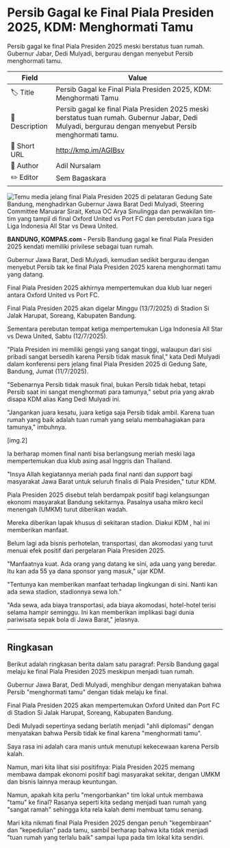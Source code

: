# Persib Gagal ke Final Piala Presiden 2025, KDM: Menghormati Tamu

Persib gagal ke final Piala Presiden 2025 meski berstatus tuan rumah. Gubernur Jabar, Dedi Mulyadi, bergurau dengan menyebut Persib menghormati tamu.

| Field         | Value                                                       |
|---------------|-------------------------------------------------------------|
| 🏷️ Title       | Persib Gagal ke Final Piala Presiden 2025, KDM: Menghormati Tamu |
| 📝 Description | Persib gagal ke final Piala Presiden 2025 meski berstatus tuan rumah. Gubernur Jabar, Dedi Mulyadi, bergurau dengan menyebut Persib menghormati tamu. |
| 🔗 Short URL   | http://kmp.im/AGIBsv |
| 👤 Author      | Adil Nursalam |
| ✏️ Editor      | Sem Bagaskara |

![Temu media jelang final Piala Presiden 2025 di pelataran Gedung Sate Bandung, menghadirkan Gubernur Jawa Barat Dedi Mulyadi, Steering Committee Maruarar Sirait, Ketua OC Arya Sinulingga dan perwakilan tim-tim yang tampil di final Oxford United vs Port FC dan perebutan juara tiga Liga Indonesia All Star vs Dewa United. ](https://asset.kompas.com/crops/Vsze9L15U3JTtDdLDrTpSxr-uMs=/0x0:3693x2462/750x500/data/photo/2025/07/11/6871065dc3c91.jpeg)

**BANDUNG, KOMPAS.com -** Persib Bandung gagal ke final Piala Presiden 2025 kendati memiliki privilese sebagai tuan rumah. 

Gubernur Jawa Barat, Dedi Mulyadi, kemudian sedikit bergurau dengan menyebut Persib tak ke final Piala Presiden 2025 karena menghormati tamu yang datang. 

Final Piala Presiden 2025 akhirnya mempertemukan dua klub luar negeri antara Oxford United vs Port FC.

Final Piala Presiden 2025 akan digelar Minggu (13/7/2025) di Stadion Si Jalak Harupat, Soreang, Kabupaten Bandung. 

Sementara perebutan tempat ketiga mempertemukan Liga Indonesia All Star vs Dewa United, Sabtu (12/7/2025). 

\"Piala Presiden ini memiliki gengsi yang sangat tinggi, walaupun dari sisi pribadi sangat bersedih karena Persib tidak masuk final,\" kata Dedi Mulyadi dalam konferensi pers jelang final Piala Presiden 2025 di Gedung Sate, Bandung, Jumat (11/7/2025). 

"Sebenarnya Persib tidak masuk final, bukan Persib tidak hebat, tetapi Persib saat ini sangat menghormati para tamunya,\" sebut pria yang akrab disapa KDM alias Kang Dedi Mulyadi ini. 

\"Jangankan juara kesatu, juara ketiga saja Persib tidak ambil. Karena tuan rumah yang baik adalah tuan rumah yang selalu membahagiakan para tamunya,\" imbuhnya. 

\[img.2\]

Ia berharap momen final nanti bisa berlangsung meriah meski laga mempertemukan dua klub asing asal Inggris dan Thailand. 

"Insya Allah kegiatannya meriah pada final nanti dan *support* bagi masyarakat Jawa Barat untuk seluruh finalis di Piala Presiden," tutur KDM. 

Piala Presiden 2025 disebut telah berdampak positif bagi kelangsungan ekonomi masyarakat Bandung sekitarnya. Pasalnya usaha mikro kecil menengah (UMKM) turut diberikan wadah. 

Mereka diberikan lapak khusus di sekitaran stadion. Diakui KDM , hal ini memberikan manfaat.

Belum lagi ada bisnis perhotelan, transportasi, dan akomodasi yang turut menuai efek positif dari pergelaran Piala Presiden 2025. 

"Manfaatnya kuat. Ada orang yang datang ke sini, ada uang yang beredar. Itu kan ada 55 ya dana sponsor yang masuk," ujar KDM. 

"Tentunya kan memberikan manfaat terhadap lingkungan di sini. Nanti kan ada sewa stadion, stadionnya sewa loh."

"Ada sewa, ada biaya transportasi, ada biaya akomodasi, hotel-hotel terisi selama hampir seminggu. Ini kan memberikan implikasi bagi dunia pariwisata sepak bola di Jawa Barat," jelasnya. 

---
## Ringkasan

Berikut adalah ringkasan berita dalam satu paragraf: Persib Bandung gagal melaju ke final Piala Presiden 2025 meskipun menjadi tuan rumah.

 Gubernur Jawa Barat, Dedi Mulyadi, menghibur dengan menyatakan bahwa Persib "menghormati tamu" dengan tidak melaju ke final.

 Final Piala Presiden 2025 akan mempertemukan Oxford United dan Port FC di Stadion Si Jalak Harupat, Soreang, Kabupaten Bandung.



Dedi Mulyadi sepertinya sedang berlatih menjadi "ahli diplomasi" dengan menyatakan bahwa Persib tidak ke final karena "menghormati tamu".

 Saya rasa ini adalah cara manis untuk menutupi kekecewaan karena Persib kalah.

 Namun, mari kita lihat sisi positifnya: Piala Presiden 2025 memang membawa dampak ekonomi positif bagi masyarakat sekitar, dengan UMKM dan bisnis lainnya meraup keuntungan.

 Namun, apakah kita perlu "mengorbankan" tim lokal untuk membawa "tamu" ke final? Rasanya seperti kita sedang menjadi tuan rumah yang "sangat ramah" sehingga kita rela kalah demi membuat tamu senang.

 Mari kita nikmati final Piala Presiden 2025 dengan penuh "kegembiraan" dan "kepedulian" pada tamu, sambil berharap bahwa kita tidak menjadi "tuan rumah yang terlalu baik" sampai lupa pada tim lokal kita sendiri.
